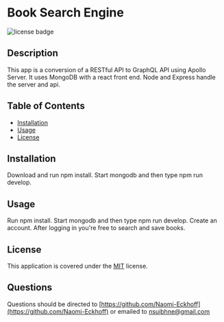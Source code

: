   # Book Search Engine
  ![license badge](https://img.shields.io/badge/license-MIT-blue)
  ## Description

  This app is a conversion of a RESTful API to GraphQL API using Apollo Server. It uses MongoDB with a react front end. Node and Express handle the server and api.

  ## Table of Contents

  * [Installation](#installation)
  * [Usage](#usage)
  * [License](#license)
  

  ## Installation

  Download and run npm install. Start mongodb and then type npm run develop.

  ## Usage

  Run npm install. Start mongodb and then type npm run develop. Create an account. After logging in you're free to search and save books.
  




  
  
  

  ## License
    
  This application is covered under the [MIT](https://choosealicense.com/licenses/mit/) license.
  
  

  

  

  

  

  

  

  

  ## Questions

  Questions should be directed to [https://github.com/Naomi-Eckhoff](https://github.com/Naomi-Eckhoff) or emailed to nsuibhne@gmail.com
  

